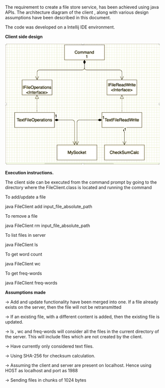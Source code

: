 The requirement to create a file store service, has been achieved using java APIs. The architecture diagram of the client , along with various design assumptions have been described in this document.

The code was developed on a Intellij IDE environment.

**Client side design**


![](ClientArchitecture.png)

**Execution instructions.**

The client side can be executed from the command prompt by going to the directory where the FileClient.class is located and running the command

To add/update a file

java FileClient add input_file_absolute_path

To remove a file

java FileClient rm input_file_absolute_path



To list files in server

java FileClient ls

To get word count

java FileClient wc

To get freq-words

java FileClient freq-words

**Assumptions made**

->	Add and update functionality have been merged into one. If a file already exists on the server, then the file will not be retransmitted

->	If an existing file, with a different content is added, then the existing file is updated.

->	ls , wc and freq-words will consider all the files in the current directory of the server. This will include files which are not created by the client.

->	Have currently only considered text files.

->	Using SHA-256 for checksum calculation.

->	Assuming the client and server are present on localhost. Hence using HOST as localhost and port as 1988

->	Sending files in chunks of 1024 bytes
